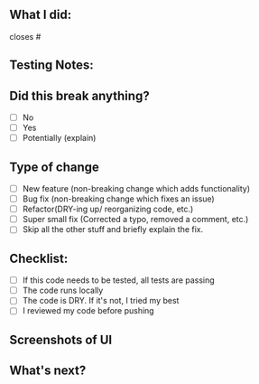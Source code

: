 ## What I did:
closes #

## Testing Notes: 

## Did this break anything?
- [ ]  No
- [ ]  Yes
- [ ]  Potentially (explain)

## Type of change
- [ ]  New feature (non-breaking change which adds functionality)
- [ ]  Bug fix (non-breaking change which fixes an issue)
- [ ]  Refactor(DRY-ing up/ reorganizing code, etc.)
- [ ]  Super small fix (Corrected a typo, removed a comment, etc.)
- [ ]  Skip all the other stuff and briefly explain the fix.

## Checklist:
- [ ]  If this code needs to be tested, all tests are passing
- [ ]  The code runs locally
- [ ]  The code is DRY. If it's not, I tried my best
- [ ]  I reviewed my code before pushing

## Screenshots of UI

## What's next?
